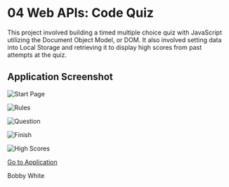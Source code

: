 # 04 Web APIs: Code Quiz

This project involved building a timed multiple choice quiz with JavaScript utilizing the Document Object Model, or DOM. It also involved setting data into Local Storage and retrieving it to display high scores from past attempts at the quiz.

## Application Screenshot

![Start Page](https://raw.github.com/rwaynewhite15/rwhite-challenge-4/main/assets/Start.png)

![Rules](https://raw.github.com/rwaynewhite15/rwhite-challenge-4/main/assets/Rules.png)

![Question](https://raw.github.com/rwaynewhite15/rwhite-challenge-4/main/assets/Question.png)

![Finish](https://raw.github.com/rwaynewhite15/rwhite-challenge-4/main/assets/Finish.png)

![High Scores](https://raw.github.com/rwaynewhite15/rwhite-challenge-4/main/assets/HighScores.png)

[Go to Application](https://rwaynewhite15.github.io/rwhite-challenge-4/)

Bobby White
